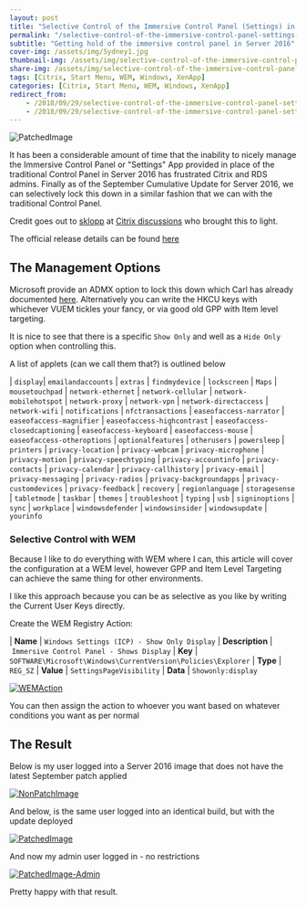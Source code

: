 ```yaml
---
layout: post
title: "Selective Control of the Immersive Control Panel (Settings) in Server 2016"
permalink: "/selective-control-of-the-immersive-control-panel-settings-in-server-2016/"
subtitle: "Getting hold of the immersive control panel in Server 2016"
cover-img: /assets/img/Sydney1.jpg
thumbnail-img: /assets/img/selective-control-of-the-immersive-control-panel-settings-in-server-2016/PatchedImage.png
share-img: /assets/img/selective-control-of-the-immersive-control-panel-settings-in-server-2016/PatchedImage.png
tags: [Citrix, Start Menu, WEM, Windows, XenApp]
categories: [Citrix, Start Menu, WEM, Windows, XenApp]
redirect_from: 
    - /2018/09/29/selective-control-of-the-immersive-control-panel-settings-in-server-2016
    - /2018/09/29/selective-control-of-the-immersive-control-panel-settings-in-server-2016/
---
```


![PatchedImage]({{site.baseurl}}/assets/img/selective-control-of-the-immersive-control-panel-settings-in-server-2016/PatchedImage.png)

It has been a considerable amount of time that the inability to nicely manage the Immersive Control Panel or "Settings" App provided in place of the traditional Control Panel in Server 2016 has frustrated Citrix and RDS admins. Finally as of the September Cumulative Update for Server 2016, we can selectively lock this down in a similar fashion that we can with the traditional Control Panel.

Credit goes out to [sklopp](https://discussions.citrix.com/profile/12627556-sklopp/) at [Citrix discussions](https://discussions.citrix.com/topic/398241-server-2016-pc-settingsimmersive-control-panel) who brought this to light.

The official release details can be found [here](https://support.microsoft.com/en-us/help/4457127/windows-10-update-kb4457127)

## The Management Options

Microsoft provide an ADMX option to lock this down which Carl has already documented [here](https://www.carlstalhood.com/group-policy-objects-vda-user-settings/#settingspage). Alternatively you can write the HKCU keys with whichever VUEM tickles your fancy, or via good old GPP with Item level targeting.

It is nice to see that there is a specific `Show Only` and well as a `Hide Only` option when controlling this.

A list of applets (can we call them that?) is outlined below

| `display`| `emailandaccounts` | `extras` | `findmydevice` | `lockscreen` | `Maps`
| `mousetouchpad` | `network-ethernet` | `network-cellular` | `network-mobilehotspot` | `network-proxy` | `network-vpn`
| `network-directaccess` | `network-wifi` | `notifications` | `nfctransactions` | `easeofaccess-narrator` | `easeofaccess-magnifier`
| `easeofaccess-highcontrast` | `easeofaccess-closedcaptioning` | `easeofaccess-keyboard` | `easeofaccess-mouse` | `easeofaccess-otheroptions` | `optionalfeatures`
| `otherusers` | `powersleep` | `printers` | `privacy-location` | `privacy-webcam` | `privacy-microphone`
| `privacy-motion` | `privacy-speechtyping` | `privacy-accountinfo` | `privacy-contacts` | `privacy-calendar` | `privacy-callhistory`
| `privacy-email` | `privacy-messaging` | `privacy-radios` | `privacy-backgroundapps` | `privacy-customdevices` | `privacy-feedback`
| `recovery` | `regionlanguage` | `storagesense` | `tabletmode` | `taskbar` | `themes`
| `troubleshoot` | `typing` | `usb` | `signinoptions` | `sync` | `workplace`
| `windowsdefender` | `windowsinsider` | `windowsupdate` | `yourinfo`

### Selective Control with WEM

Because I like to do everything with WEM where I can, this article will cover the configuration at a WEM level, however GPP and Item Level Targeting can achieve the same thing for other environments.

I like this approach because you can be as selective as you like by writing the Current User Keys directly.

Create the WEM Registry Action:

| **Name** | `Windows Settings (ICP) - Show Only Display`
| **Description** | `Immersive Control Panel - Shows Display`
| **Key** | `SOFTWARE\Microsoft\Windows\CurrentVersion\Policies\Explorer`
| **Type** | `REG_SZ`
| **Value** | `SettingsPageVisibility`
| **Data** | `Showonly:display`

[![WEMAction]({{site.baseurl}}/assets/img/selective-control-of-the-immersive-control-panel-settings-in-server-2016/WEMAction.png)]({{site.baseurl}}/assets/img/selective-control-of-the-immersive-control-panel-settings-in-server-2016/WEMAction.png)

You can then assign the action to whoever you want based on whatever conditions you want as per normal

## The Result

Below is my user logged into a Server 2016 image that does not have the latest September patch applied

[![NonPatchImage]({{site.baseurl}}/assets/img/selective-control-of-the-immersive-control-panel-settings-in-server-2016/NonPatchImage.png)]({{site.baseurl}}/assets/img/selective-control-of-the-immersive-control-panel-settings-in-server-2016/NonPatchImage.png)

And below, is the same user logged into an identical build, but with the update deployed

[![PatchedImage]({{site.baseurl}}/assets/img/selective-control-of-the-immersive-control-panel-settings-in-server-2016/PatchedImage.png)]({{site.baseurl}}/assets/img/selective-control-of-the-immersive-control-panel-settings-in-server-2016/PatchedImage.png)

And now my admin user logged in - no restrictions

[![PatchedImage-Admin]({{site.baseurl}}/assets/img/selective-control-of-the-immersive-control-panel-settings-in-server-2016/PatchedImage-Admin.png)]({{site.baseurl}}/assets/img/selective-control-of-the-immersive-control-panel-settings-in-server-2016/PatchedImage-Admin.png)

Pretty happy with that result.